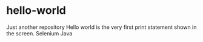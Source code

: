 # hello-world
Just another repository
Hello world is the very first print statement shown in the screen.
Selenium Java
